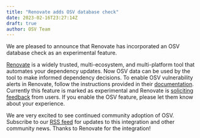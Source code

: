 ```yaml
---
title: "Renovate adds OSV database check"
date: 2023-02-16T23:27:14Z
draft: true
author: OSV Team
---
```

We are pleased to announce that Renovate has incorporated an OSV database check as an experimental feature. 
<!--more-->

[Renovate](https://github.com/renovatebot/renovate) is a widely trusted, multi-ecosystem, and multi-platform tool that automates your dependency updates. Now OSV data can be used by the tool to make informed dependency decisions. To enable OSV vulnerability alerts in Renovate, follow the instructions provided in their [documentation](https://docs.renovatebot.com/configuration-options/#osvvulnerabilityalerts). Currently this feature is marked as experimental and Renovate is [soliciting feedback](https://github.com/renovatebot/renovate/issues/20427) from users. If you enable the OSV feature, please let them know about your experience.

We are very excited to see continued community adoption of OSV. Subscribe to our [RSS feed](https://osv.dev/blog/index.xml) for updates to this integration and other community news. Thanks to Renovate for the integration! 


